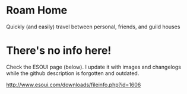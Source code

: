 # Roam Home
Quickly (and easily) travel between personal, friends, and guild houses

 # There's no info here!
Check the ESOUI page (below). I update it with images and changelogs while the github description is forgotten and outdated.

http://www.esoui.com/downloads/fileinfo.php?id=1606
